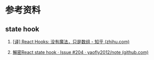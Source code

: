 # 参考资料

## state hook

1. [[译\] React Hooks: 没有魔法，只是数组 - 知乎 (zhihu.com)](https://zhuanlan.zhihu.com/p/66923924)

2. [解密React state hook · Issue #204 · yaofly2012/note (github.com)](https://github.com/yaofly2012/note/issues/204)